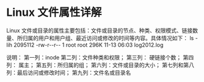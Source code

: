 # Linux 文件属性详解
Linux 文件或目录的属性主要包括：文件或目录的节点、种类、权限模式、链接数量、所归属的用户和用户组、最近访问或修改的时间等内容。具体情况如下：
ls -lih
2095112 -rw-r--r-- 1 root root 296K 11-13 06:03 log2012.log

说明：
第一列：inode
第二列：文件种类和权限；
第三列： 硬链接个数；
第四列： 属主；
第五列：所归属的组；
第六列：文件或目录的大小；
第七列和第八列：最后访问或修改时间；
第九列：文件名或目录名
